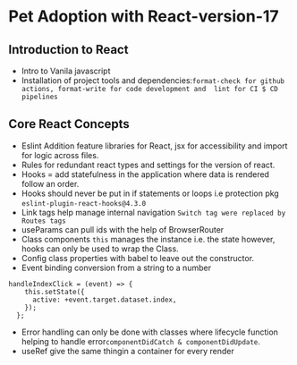 # Pet Adoption with React-version-17
## Introduction to React
- Intro to Vanila javascript
- Installation of project tools and dependencies:`format-check for github actions, format-write for code development and  lint for CI $ CD pipelines`
## Core React Concepts
- Eslint Addition feature libraries for React, jsx for accessibility and import for logic across files.
- Rules for redundant react types and settings for the version of react.
- Hooks =  add statefulness in the application where data is rendered follow an order.
- Hooks should never be put in if statements or loops i.e protection pkg `eslint-plugin-react-hooks@4.3.0`
- Link tags help manage internal navigation `Switch tag were replaced by Routes tags`
- useParams can pull ids with the help of BrowserRouter 
- Class components `this` manages the instance i.e. the state however, hooks can only be used to wrap the Class.
- Config class properties with babel to leave out the constructor. 
- Event binding conversion from a string to a number 
```
handleIndexClick = (event) => {
    this.setState({
      active: +event.target.dataset.index,  
    });
  };

```
- Error handling can only be done with classes where lifecycle function helping to handle error`componentDidCatch & componentDidUpdate`. 
- useRef give the same thingin a container for every render